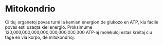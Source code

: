 # Mitokondrio

Ci tiuj organetoj povas turni la kemian energion de glukozo en ATP, kiu facile
povas esti uzaqta kiel energio. Proksimume 120,000,000,000,000,000,000,000,000
ATP-aj molekuloj estas kreitaj ciu tage en via korpo, de mitokondrioj.

